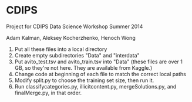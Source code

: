 CDIPS
=====

Project for CDIPS Data Science Workshop Summer 2014

Adam Kalman, Aleksey Kocherzhenko, Henoch Wong


1) Put all these files into a local directory
2) Create empty subdirectories "Data" and "interdata"
3) Put avito_test.tsv and avito_train.tsv into "Data" (these files are over 1 GB, so they're not here. They are available from Kaggle.)
4) Change code at beginning of each file to match the correct local paths
5) Modify split.py to choose the training set size, then run it.
6) Run classifycategories.py, illicitcontent.py, mergeSolutions.py, and finalMerge.py, in that order.
